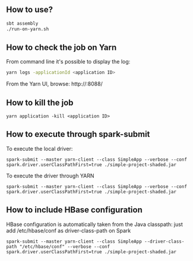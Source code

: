 
## How to use?

```bash
sbt assembly
./run-on-yarn.sh
```

## How to check the job on Yarn

From command line it's possible to display the log:
```bash
yarn logs -applicationId <application ID>
```

From the Yarn UI, browse:
http://<yarn node manager host>:8088/


## How to kill the job

```
yarn application -kill <application ID>
```

## How to execute through spark-submit 

To execute the local driver:

```
spark-submit --master yarn-client --class SimpleApp --verbose --conf spark.driver.userClassPathFirst=true ./simple-project-shaded.jar
```

To execute the driver through YARN

```
spark-submit --master yarn-client --class SimpleApp --verbose --conf spark.driver.userClassPathFirst=true ./simple-project-shaded.jar
```

## How to include HBase configuration

HBase configuration is automatically taken from the Java classpath: just add /etc/hbase/conf as driver-class-path on Spark

```
spark-submit --master yarn-client --class SimpleApp --driver-class-path "/etc/hbase/conf" --verbose --conf spark.driver.userClassPathFirst=true ./simple-project-shaded.jar
```